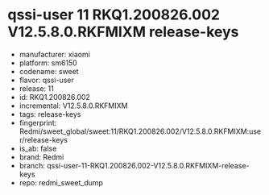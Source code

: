 # qssi-user 11 RKQ1.200826.002 V12.5.8.0.RKFMIXM release-keys
- manufacturer: xiaomi
- platform: sm6150
- codename: sweet
- flavor: qssi-user
- release: 11
- id: RKQ1.200826.002
- incremental: V12.5.8.0.RKFMIXM
- tags: release-keys
- fingerprint: Redmi/sweet_global/sweet:11/RKQ1.200826.002/V12.5.8.0.RKFMIXM:user/release-keys
- is_ab: false
- brand: Redmi
- branch: qssi-user-11-RKQ1.200826.002-V12.5.8.0.RKFMIXM-release-keys
- repo: redmi_sweet_dump
